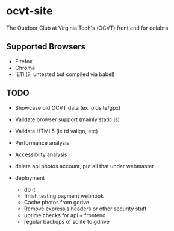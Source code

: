 # ocvt-site

The Outdoor Club at Virginia Tech's (OCVT) front end for dolabra

## Supported Browsers

* Firefox
* Chrome
* IE11 (?, untested but compiled via babel)


## TODO

* Showcase old OCVT data (ex. oldsite/gpx)
* Validate browser support (mainly static js)
* Validate HTML5 (ie td valign, etc)
* Performance analysis
* Accessibilty analysis
* delete api photos account, put all that under webmaster

* deployment
  * do it
  * finish testing payment webhook
  * Cache photos from gdrive
  * Remove expressjs headers or other security stuff
  * uptime checks for api + frontend
  * regular backups of sqlite to gdrive
